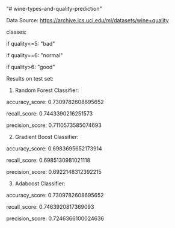 "# wine-types-and-quality-prediction" 

Data Source: https://archive.ics.uci.edu/ml/datasets/wine+quality

classes:

if quality<=5: "bad"

if quality==6: "normal"

if quality>6: "good"



Results on test set:

1. Random Forest Classifier:

accuracy_score:  0.7309782608695652

recall_score:  0.7443390216251573

precision_score:  0.7110573585074693


2. Gradient Boost Classifier:

accuracy_score:  0.6983695652173914

recall_score:  0.6985130981021118

precision_score:  0.6922148312392215


3. Adaboost Classifier:

accuracy_score:  0.7309782608695652

recall_score:  0.7463920817369093

precision_score:  0.7246366100024636

  

